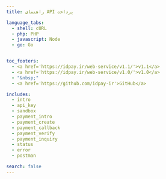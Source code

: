 ```yaml
---
title: راهنمای API پرداخت

language_tabs:
  - shell: cURL
  - php: PHP
  - javascript: Node
  - go: Go


toc_footers:
  - <a href='https://idpay.ir/web-service/v1.1/'>v1.1</a>
  - <a href='https://idpay.ir/web-service/v1.0/'>v1.0</a>
  - "&nbsp;"
  - <a href='https://github.com/idpay-ir'>GitHub</a>

includes:
  - intro
  - api_key
  - sandbox
  - payment_intro
  - payment_create
  - payment_callback
  - payment_verify
  - payment_inquiry
  - status
  - error
  - postman

search: false
---
```

